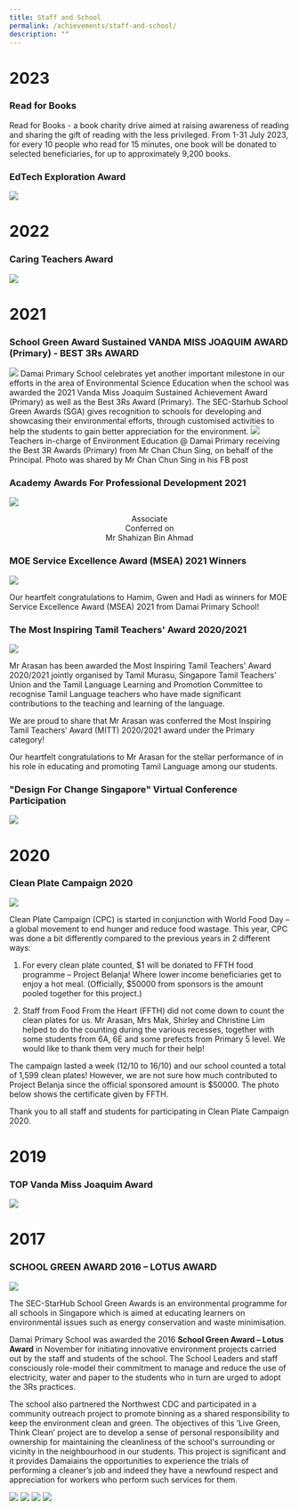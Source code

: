 ```yaml
---
title: Staff and School
permalink: /achievements/staff-and-school/
description: ""
---
```

# 2023

### Read for Books
Read for Books - a book charity drive aimed at raising awareness of reading and sharing the gift of reading with the less privileged. From 1-31 July 2023, for every 10 people who read for 15 minutes, one book will be donated to selected beneficiaries, for up to approximately 9,200 books.

### EdTech Exploration Award
![](/images/Random/2023%2006%2022%20award.jpg)

# 2022

### Caring Teachers Award
![](/images/caring%20teachers%20award.png)

# 2021

### School Green Award Sustained VANDA MISS JOAQUIM AWARD (Primary) - BEST 3Rs AWARD

![](/images/school%20green%20award.png)
Damai Primary School celebrates yet another important milestone in our efforts in the area of Environmental Science Education when the school was awarded the 2021 Vanda Miss Joaquim Sustained Achievement Award (Primary) as well as the Best 3Rs Award (Primary). The SEC-Starhub School Green Awards (SGA) gives recognition to schools for developing and showcasing their environmental efforts, through customised activities to help the students to gain better appreciation for the environment.
![](/images/2021%2011%2010%20mrfoo.png)
Teachers in-charge of Environment Education @ Damai Primary receiving the Best 3R Awards (Primary) from Mr Chan Chun Sing, on behalf of the Principal. Photo was shared by Mr Chan Chun Sing in his FB post

### Academy Awards For Professional Development 2021

![](/images/2021%2011%2015%20professional%20development%203.jpeg)

<center>Associate <br>
Conferred on <br>
Mr Shahizan Bin Ahmad </center>

### MOE Service Excellence Award (MSEA) 2021 Winners

![](/images/excellence%20awards.png)

Our heartfelt congratulations to Hamim, Gwen and Hadi as winners for MOE Service Excellence Award (MSEA) 2021 from Damai Primary School!

### The Most Inspiring Tamil Teachers' Award 2020/2021

![](/images/inspiring%20tamil%20teacher%20award.png)

Mr Arasan has been awarded the Most Inspiring Tamil Teachers' Award 2020/2021 jointly organised by Tamil Murasu, Singapore Tamil Teachers' Union and the Tamil Language Learning and Promotion Committee to recognise Tamil Language teachers who have made significant contributions to the teaching and learning of the language.  
  
We are proud to share that Mr Arasan was conferred the Most Inspiring Tamil Teachers’ Award (MITT) 2020/2021 award under the Primary category!  
  
Our heartfelt congratulations to Mr Arasan for the stellar performance of in his role in educating and promoting Tamil Language among our students.

### "Design For Change Singapore" Virtual Conference Participation&nbsp;

![](/images/2021-01-19-scanned-article.jpeg)

# 2020

### Clean Plate Campaign 2020
![](/images/2020%20clean%20plate%20campaign.jpeg)

Clean Plate Campaign (CPC) is started in conjunction with World Food Day – a global movement to end hunger and reduce food wastage. This year, CPC was done a bit differently compared to the previous years in 2 different ways:
  

1. For every clean plate counted, $1 will be donated to FFTH food programme – Project Belanja! Where lower income beneficiaries get to enjoy a hot meal. (Officially, $50000 from sponsors is the amount pooled together for this project.)

2. Staff from Food From the Heart (FFTH) did not come down to count the clean plates for us. Mr Arasan, Mrs Mak, Shirley and Christine Lim helped to do the counting during the various recesses, together with some students from 6A, 6E and some prefects from Primary 5 level. We would like to thank them very much for their help!
 

The campaign lasted a week (12/10 to 16/10) and our school counted a total of 1,599 clean plates! However, we are not sure how much contributed to Project Belanja since the official sponsored amount is $50000. The photo below shows the certificate given by FFTH.

  

Thank you to all staff and students for participating in Clean Plate Campaign 2020.

# 2019

### TOP Vanda Miss Joaquim Award
![](/images/2019%20Top%20vanda%20miss.jpeg)

# 2017

### SCHOOL GREEN AWARD 2016 – LOTUS AWARD

![](/images/lotus%20award.png)

The SEC-StarHub School Green Awards is an environmental programme for all schools in Singapore which is aimed at educating learners on environmental issues such as energy conservation and waste minimisation.  

  

Damai Primary School was awarded the 2016&nbsp;**School Green Award – Lotus Award**&nbsp;in November for initiating innovative environment projects carried out by the staff and students of the school. The School Leaders and staff consciously role-model their commitment to manage and reduce the use of electricity, water and paper to the students who in turn are urged to adopt the 3Rs practices.  

  
The school also partnered the Northwest CDC and participated in a community outreach project to promote binning as a shared responsibility to keep the environment clean and green. The objectives of this ‘Live Green, Think Clean’ project are to develop a sense of personal responsibility and ownership for maintaining the cleanliness of the school's surrounding or vicinity in the neighbourhood in our students. This project is significant and it provides Damaiains the opportunities to experience the trials of performing a cleaner’s job and indeed they have a newfound respect and appreciation for workers who perform such services for them.

![](/images/schoolgreenaward1.png)
![](/images/schoolgreenaward2.png)
![](/images/schoolgreenaward3.png)
![](/images/schoolgreenaward4.png)